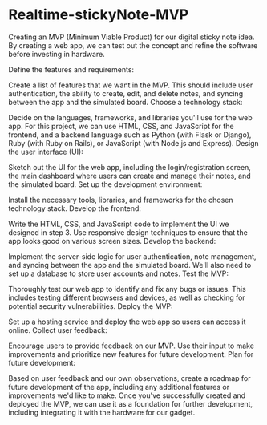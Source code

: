 # Realtime-stickyNote-MVP
Creating an MVP (Minimum Viable Product) for our digital sticky note idea. By creating a web app, we can test out the concept and refine the software before investing in hardware.

Define the features and requirements:

Create a list of features that we want in the MVP. This should include user authentication, the ability to create, edit, and delete notes, and syncing between the app and the simulated board.
Choose a technology stack:

Decide on the languages, frameworks, and libraries you'll use for the web app. For this project, we can use HTML, CSS, and JavaScript for the frontend, and a backend language such as Python (with Flask or Django), Ruby (with Ruby on Rails), or JavaScript (with Node.js and Express).
Design the user interface (UI):

Sketch out the UI for the web app, including the login/registration screen, the main dashboard where users can create and manage their notes, and the simulated board.
Set up the development environment:

Install the necessary tools, libraries, and frameworks for the chosen technology stack.
Develop the frontend:

Write the HTML, CSS, and JavaScript code to implement the UI we designed in step 3. Use responsive design techniques to ensure that the app looks good on various screen sizes.
Develop the backend:

Implement the server-side logic for user authentication, note management, and syncing between the app and the simulated board. We'll also need to set up a database to store user accounts and notes.
Test the MVP:

Thoroughly test our web app to identify and fix any bugs or issues. This includes testing different browsers and devices, as well as checking for potential security vulnerabilities.
Deploy the MVP:

Set up a hosting service and deploy the web app so users can access it online.
Collect user feedback:

Encourage users to provide feedback on our MVP. Use their input to make improvements and prioritize new features for future development.
Plan for future development:

Based on user feedback and our own observations, create a roadmap for future development of the app, including any additional features or improvements we'd like to make.
Once you've successfully created and deployed the MVP, we can use it as a foundation for further development, including integrating it with the hardware for our gadget.
